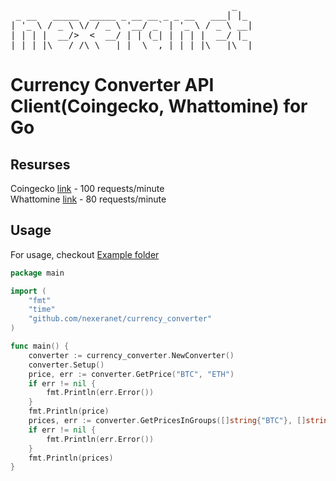  <pre>
                                          _
 _ __   _____  _____ _ __ __ _ _ __   ___| |_
| '_ \ / _ \ \/ / _ \ '__/ _` | '_ \ / _ \ __|
| | | |  __/>  <  __/ | | (_| | | | |  __/ |_
|_| |_|\___/_/\_\___|_|  \__,_|_| |_|\___|\__|
</pre>
# Currency Converter API Client(Coingecko, Whattomine) for Go
## Resurses
Coingecko [link](https://www.coingecko.com/ru/api/documentation) - 100 requests/minute   
Whattomine [link](https://whattomine.com/coins)  - 80 requests/minute   
## Usage
For usage, checkout [Example folder](https://github.com/nexeranet/currency_converter/tree/main/examples)
```go
package main

import (
	"fmt"
	"time"
	"github.com/nexeranet/currency_converter"
)

func main() {
	converter := currency_converter.NewConverter()
	converter.Setup()
	price, err := converter.GetPrice("BTC", "ETH")
	if err != nil {
		fmt.Println(err.Error())
	}
	fmt.Println(price)
	prices, err := converter.GetPricesInGroups([]string{"BTC"}, []string{"ETH", "USD"})
	if err != nil {
		fmt.Println(err.Error())
	}
	fmt.Println(prices)
}
```
